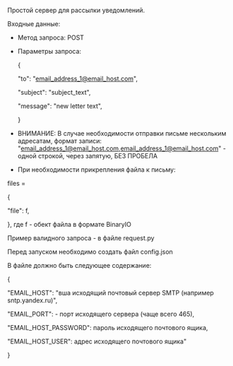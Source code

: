 Простой сервер для рассылки уведомлений.

Входные данные:

- Метод запроса: POST
- Параметры запроса:

    {

    "to": "email_address_1@email_host.com",

    "subject": "subject_text",

    "message": "new letter text",

    }
- ВНИМАНИЕ: В случае необходимости отправки письме нескольким адресатам,
формат записи: 
"email_address_1@email_host.com,email_address_1@email_host.com" - одной строкой,
через запятую, БЕЗ ПРОБЕЛА

- При необходимости прикрепления файла к письму:

files = 

{

"file": f,

}, где f - обект файла в формате BinaryIO

Пример валидного запроса - в файле request.py

Перед запуском необходимо создать файл config.json

В файле должно быть следующее содержание:

{

"EMAIL_HOST": "вша исходящий почтовый сервер SMTP (например sntp.yandex.ru)", 

"EMAIL_PORT": - порт исходящего сервера (чаще всего 465),

"EMAIL_HOST_PASSWORD": пароль исходящего почтового ящика, 

"EMAIL_HOST_USER": адрес исходящего почтового ящика"

}